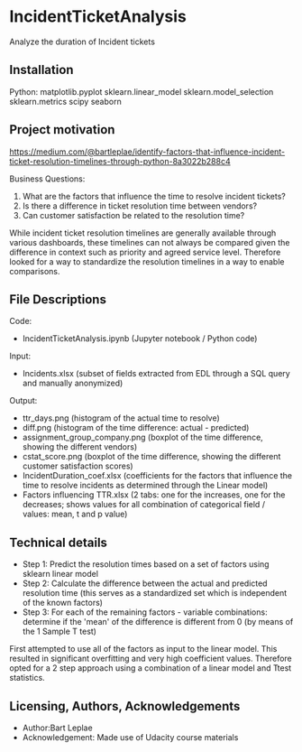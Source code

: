 # IncidentTicketAnalysis
Analyze the duration of Incident tickets

## Installation
Python:
matplotlib.pyplot
sklearn.linear_model
sklearn.model_selection
sklearn.metrics
scipy
seaborn

## Project motivation
https://medium.com/@bartleplae/identify-factors-that-influence-incident-ticket-resolution-timelines-through-python-8a3022b288c4

Business Questions:
1. What are the factors that influence the time to resolve incident tickets?
2. Is there a difference in ticket resolution time between vendors?
3. Can customer satisfaction be related to the resolution time?

While incident ticket resolution timelines are generally available through various dashboards,
these timelines can not always be compared given the difference in context such as priority and agreed service level.
Therefore looked for a way to standardize the resolution timelines in a way to enable comparisons.

## File Descriptions
Code:
- IncidentTicketAnalysis.ipynb (Jupyter notebook / Python code)

Input:
- Incidents.xlsx (subset of fields extracted from EDL through a SQL query and manually anonymized)

Output:
- ttr_days.png (histogram of the actual time to resolve)
- diff.png (histogram of the time difference: actual - predicted)
- assignment_group_company.png (boxplot of the time difference, showing the different vendors)
- cstat_score.png (boxplot of the time difference, showing the different customer satisfaction scores)
- IncidentDuration_coef.xlsx (coefficients for the factors that influence the time to resolve incidents as determined through the Linear model)
- Factors influencing TTR.xlsx (2 tabs: one for the increases, one for the decreases; shows values for all combination of categorical field / values: mean, t and p value)

## Technical details
- Step 1: Predict the resolution times based on a set of factors using sklearn linear model
- Step 2: Calculate the difference between the actual and predicted resolution time (this serves as a standardized set which is independent of the known factors)
- Step 3: For each of the remaining factors - variable combinations: determine if the 'mean' of the difference is different from 0 (by means of the 1 Sample T test)

First attempted to use all of the factors as input to the linear model.
This resulted in significant overfitting and very high coefficient values.
Therefore opted for a 2 step approach using a combination of a linear model and Ttest statistics.

## Licensing, Authors, Acknowledgements
- Author:Bart Leplae
- Acknowledgement: Made use of Udacity course materials



